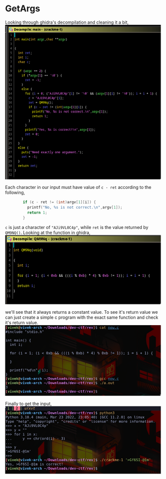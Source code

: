# GetArgs
Looking through ghidra's decompilation and cleaning it a bit,
![ghidra](ghidra.png)

Each character in our input must have value of `c - ret` according to the 
following,
```C
        if (c - ret != (int)argv[1][i]) {
          printf("No, %s is not correct.\n",argv[1]);
          return 1;
        }
```

`c` is just a character of `"AJi9VL0C4p"`, while `ret` is the value returned by `QM9NQ()`. 
Looking at the function in ghidra,
![qm9nq](qm9nq.png)

we'll see that it always returns a constant value. To see it's return value we can just create a simple c program
with the exact same function and check it's return value.
![c](c.png)

Finally to get the input,
![python](python.png)
